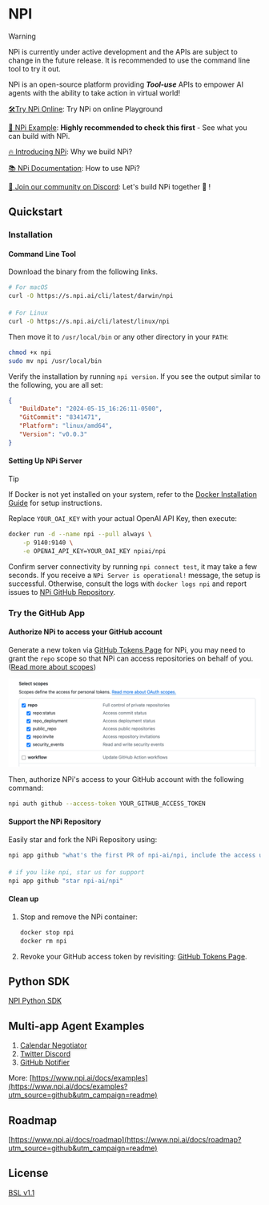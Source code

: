 # NPI

> [!WARNING]
> NPi is currently under active development and the APIs are subject to change in the future release. It is recommended
> to use the command line tool to try it out.

NPi is an open-source platform providing **_Tool-use_** APIs to empower AI agents with the ability to take action in virtual world!

[🛠️Try NPi Online](https://try.npi.ai): Try NPi on online Playground

[👀 NPi Example](https://www.npi.ai/docs/examples?utm_source=github&utm_campaign=readme): **Highly recommended to check this first** - See what you can build with NPi.

[🔥 Introducing NPi](https://www.npi.ai/blog/introducing-npi?utm_source=github&utm_campaign=readme): Why we build NPi?

[📚 NPi Documentation](https://www.npi.ai/docs?utm_source=github&utm_campaign=readme): How to use NPi?

[📢 Join our community on Discord](https://discord.gg/wdskUcKc): Let's build NPi together 👻 !

## Quickstart

### Installation

#### Command Line Tool

Download the binary from the following links.

```sh
# For macOS
curl -O https://s.npi.ai/cli/latest/darwin/npi

# For Linux
curl -O https://s.npi.ai/cli/latest/linux/npi

```

Then move it to `/usr/local/bin` or any other directory in your `PATH`:

```sh
chmod +x npi
sudo mv npi /usr/local/bin
```

Verify the installation by running `npi version`. If you see the output similar to the following, you are all set:

```json
{
   "BuildDate": "2024-05-15_16:26:11-0500",
   "GitCommit": "8341471",
   "Platform": "linux/amd64",
   "Version": "v0.0.3"
}
```

#### Setting Up NPi Server

> [!TIP]
> If Docker is not yet installed on your system, refer to the [Docker Installation Guide](https://docs.docker.com/get-docker/) for setup instructions.


Replace `YOUR_OAI_KEY` with your actual OpenAI API Key, then execute:

```sh
docker run -d --name npi --pull always \
    -p 9140:9140 \
    -e OPENAI_API_KEY=YOUR_OAI_KEY npiai/npi
```

Confirm server connectivity by running `npi connect test`, it may take a few seconds. If you receive a `NPi Server is operational!` message, the
setup is
successful. Otherwise, consult the logs with `docker logs npi` and report issues
to [NPi GitHub Repository](https://github.com/npi-ai/npi/issues/new).

### Try the GitHub App

#### Authorize NPi to access your GitHub account

Generate a new token via [GitHub Tokens Page](https://github.com/settings/tokens) for NPi, you may need to grant the `repo` scope so that NPi can access
repositories on behalf of you. ([Read more about scopes](https://docs.github.com/en/apps/oauth-apps/building-oauth-apps/scopes-for-oauth-apps))

![img.png](docs/assets/github-token-grant-repo.png)

Then, authorize NPi's access to your GitHub account with the following command:

```sh
npi auth github --access-token YOUR_GITHUB_ACCESS_TOKEN
```

#### Support the NPi Repository

Easily star and fork the NPi Repository using:

```sh
npi app github "what's the first PR of npi-ai/npi, include the access url, and output with json format"

# if you like npi, star us for support
npi app github "star npi-ai/npi"
```

#### Clean up

1. Stop and remove the NPi container:
    ```sh
    docker stop npi
    docker rm npi
    ```
2. Revoke your GitHub access token by revisiting: [GitHub Tokens Page](https://github.com/settings/tokens).

## Python SDK

[NPI Python SDK](https://github.com/npi-ai/client-python)

## Multi-app Agent Examples

1. [Calendar Negotiator](examples/calendar_negotiator/main.py)
2. [Twitter Discord](examples/twitter_discord/main.py)
3. [GitHub Notifier](examples/github_notifier/main.py)

More: [https://www.npi.ai/docs/examples](https://www.npi.ai/docs/examples?utm_source=github&utm_campaign=readme)

## Roadmap

[https://www.npi.ai/docs/roadmap](https://www.npi.ai/docs/roadmap?utm_source=github&utm_campaign=readme)

## License

[BSL v1.1](LICENSE)
